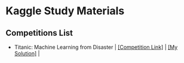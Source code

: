 # Kaggle Study Materials

## Competitions List
- Titanic: Machine Learning from Disaster | [[Competition Link]](https://www.kaggle.com/c/titanic) | [[My Solution]](https://github.com/cyc1am3n/kaggle_study/blob/master/01_titanic/01_titanic.ipynb) |